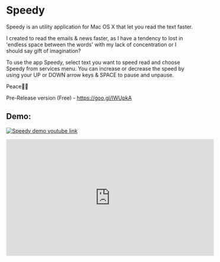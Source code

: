 # Speedy

Speedy is an utility application for Mac OS X that let you read the text faster. 

I created to read the emails & news faster, as I have a tendency to lost in  'endless space between the words' with my lack of concentration or I should say gift of imagination? 

To use the app Speedy, select text you want to speed read and choose Speedy from services menu. You can increase or decrease the speed by using your UP or DOWN arrow keys & SPACE to pause and unpause. 

Peace✌🏼

Pre-Release version (Free) - https://goo.gl/IWUpkA


## Demo:

[![Speedy demo youtube link](https://img.youtube.com/vi/6N0XEebYNcE/0.jpg)](https://www.youtube.com/embed/6N0XEebYNcE)

<iframe width="560" height="315" src="https://www.youtube.com/embed/6N0XEebYNcE" frameborder="0" allowfullscreen></iframe>
